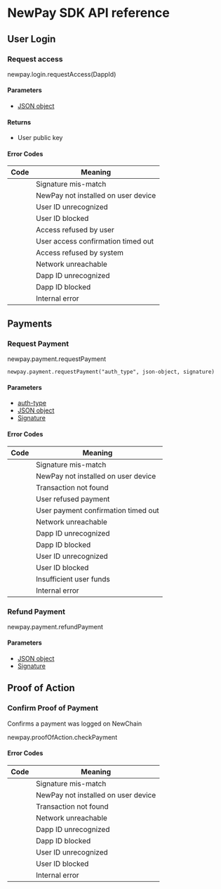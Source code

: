 # NewPay SDK API reference

## User Login

### Request access

newpay.login.requestAccess(DappId)

#### Parameters

* [JSON object](qr_login.md)

#### Returns

* User public key

#### Error Codes

| Code | Meaning                            |
| ---  | ---                                |
|      | Signature mis-match                 |
|      | NewPay not installed on user device |
|      | User ID unrecognized               |
|      | User ID blocked                    |
|      | Access refused by user             |
|      | User access confirmation timed out |
|      | Access refused by system           |
|      | Network unreachable                |
|      | Dapp ID unrecognized               |
|      | Dapp ID blocked                    |
|      | Internal error                      |


## Payments

### Request Payment

newpay.payment.requestPayment

```
newpay.payment.requestPayment("auth_type", json-object, signature)
```

#### Parameters

* [auth-type](auth-type.md)
* [JSON object](qr_payment.md)
* [Signature](signature.md)

#### Error Codes

| Code | Meaning                             |
| ---  | ---                                 |
|      | Signature mis-match                 |
|      | NewPay not installed on user device |
|      | Transaction not found               |
|      | User refused payment                |
|      | User payment confirmation timed out |
|      | Network unreachable                 |
|      | Dapp ID unrecognized                |
|      | Dapp ID blocked                     |
|      | User ID unrecognized                |
|      | User ID blocked                     |
|      | Insufficient user funds             |
|      | Internal error                      |

### Refund Payment

newpay.payment.refundPayment

#### Parameters

* [JSON object](qr_refund.md)
* [Signature](signature.md)

## Proof of Action

### Confirm Proof of Payment

Confirms a payment was logged on NewChain

newpay.proofOfAction.checkPayment

#### Error Codes

| Code | Meaning                             |
| ---  | ---                                 |
|      | Signature mis-match                 |
|      | NewPay not installed on user device |
|      | Transaction not found               |
|      | Network unreachable                 |
|      | Dapp ID unrecognized                |
|      | Dapp ID blocked                     |
|      | User ID unrecognized                |
|      | User ID blocked                     |
|      | Internal error                       |

